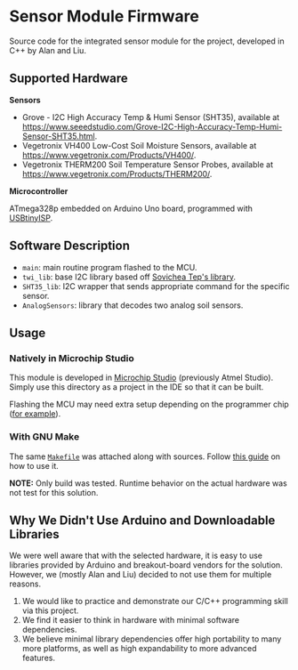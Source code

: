 # Sensor Module Firmware
Source code for the integrated sensor module for the project, developed in C++ by Alan and Liu.

## Supported Hardware

**Sensors**

- Grove - I2C High Accuracy Temp & Humi Sensor (SHT35), available at https://www.seeedstudio.com/Grove-I2C-High-Accuracy-Temp-Humi-Sensor-SHT35.html.
- Vegetronix VH400 Low-Cost Soil Moisture Sensors, available at https://www.vegetronix.com/Products/VH400/.
- Vegetronix THERM200 Soil Temperature Sensor Probes, available at https://www.vegetronix.com/Products/THERM200/.

**Microcontroller**

ATmega328p embedded on Arduino Uno board, programmed with [USBtinyISP](https://learn.adafruit.com/usbtinyisp).

## Software Description

- `main`: main routine program flashed to the MCU.
- `twi_lib`: base I2C library based off [Sovichea Tep's library](https://github.com/Sovichea/avr-i2c-library).
- `SHT35_lib`: I2C wrapper that sends appropriate command for the specific sensor.
- `AnalogSensors`: library that decodes two analog soil sensors.

## Usage
### Natively in Microchip Studio
This module is developed in [Microchip Studio](https://www.microchip.com/en-us/development-tools-tools-and-software/microchip-studio-for-avr-and-sam-devices) (previously Atmel Studio).
Simply use this directory as a project in the IDE so that it can be built.

Flashing the MCU may need extra setup depending on the programmer chip ([for example](https://www.asensar.com/guide/arduino_atemlstudio/integrate-avrdude-with-atmel-studio.html)).

### With GNU Make
The same [`Makefile`](../make-avr-template/Makefile) was attached along with sources. Follow [this guide](../make-avr-template/README.md) on how to use it.

**NOTE:** Only build was tested. Runtime behavior on the actual hardware was not test for this solution.


## Why We Didn't Use Arduino and Downloadable Libraries
We were well aware that with the selected hardware, it is easy to use libraries provided by Arduino and breakout-board vendors for the solution.
However, we (mostly Alan and Liu) decided to not use them for multiple reasons.

1. We would like to practice and demonstrate our C/C++ programming skill via this project.
2. We find it easier to think in hardware with minimal software dependencies.
3. We believe minimal library dependencies offer high portability to many more platforms, as well as high expandability to more advanced features.
